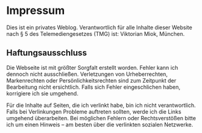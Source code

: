 # Impressum

Dies ist ein privates Weblog. Verantwortlich für alle Inhalte dieser Website nach § 5 des Telemediengesetzes (TMG) ist: Viktorian Miok, München.

## Haftungsausschluss

Die Webseite ist mit größter Sorgfalt erstellt worden. Fehler kann ich dennoch nicht ausschließen. Verletzungen von Urheberrechten, Markenrechten oder Persönlichkeitsrechten sind zum Zeitpunkt der Bearbeitung nicht ersichtlich. Falls sich Fehler eingeschlichen haben, korrigiere ich sie umgehend.

Für die Inhalte auf Seiten, die ich verlinkt habe, bin ich nicht verantwortlich. Falls bei Verlinkungen Probleme auftreten sollten, werde ich die Links umgehend überarbeiten. Bei möglichen Fehlern oder Rechtsverstößen bitte ich um einen Hinweis – am besten über die verlinkten sozialen Netzwerke.